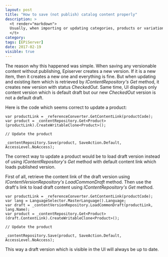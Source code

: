 ```yaml
---
layout: post
title: "How to save (not publish) catalog content properly"
description: >
  <t render="markdown">
  Usually, when importing or updating categories, products or variations I have published those immediately and never had any issues. But recently had an issue when a customer wanted to publish updated products manually. I had to save those without publishing but didn't get anything saved - at least no info was visible in the UI.
  </t>
category:
tags: [EPiServer]
date: 2017-02-19
visible: true
---
```


The reason why this happened was simple. When saving any versionable content without publishing, Episerver creates a new version. If it is a new item, then it creates a new one and everything is fine. But when updating and existing item which is retrieved by _IContentRepository's_ _Get_ method, it creates new version with status _CheckedOut_. Same time, UI displays only content version which is default draft but our new _CheckedOut_ version is not a default draft.

Here is the code which seems correct to update a product:

```
var productLink = _referenceConverter.GetContentLink(productCode);
var product = _contentRepository.Get<Product>(productLink).CreateWritableClone<Product>();

// Update the product

_contentRepository.Save(product, SaveAction.Default, AccessLevel.NoAccess);
```

The correct way to update a product would be to load draft version instead of using _IContentRepository's_ _Get_ method with default content link which loads published version.

First of all, retrieve the content link of the draft version using _IContentVersionRepository's_ _LoadCommonDraft_ method. Then use the draft's link to load draft content using _IContentRepository's_ _Get_ method.

```
var productLink = _referenceConverter.GetContentLink(productCode);
var lang = LanguageSelector.MasterLanguage().Language;
var draft = _contentVersionRepository.LoadCommonDraft(productLink, lang.Name);
var product = _contentRepository.Get<Product>(draft.ContentLink).CreateWritableClone<Product>();

// Update the product

_contentRepository.Save(product, SaveAction.Default, AccessLevel.NoAccess);
```

This way a draft version which is visible in the UI will always be up to date.
